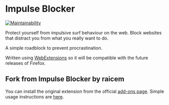 # Impulse Blocker
[![Maintainability](https://api.codeclimate.com/v1/badges/07ae438cfe4556950bf8/maintainability)](https://codeclimate.com/github/glkx/impulse-blocker/maintainability)

Protect yourself from impulsive surf behaviour on the web. Block websites that distract you from what you really want to do. 

A simple roadblock to prevent procrastination.

Written using [WebExtensions](https://developer.mozilla.org/en-US/Add-ons/WebExtensions) so it will be compatible with the future releases of Firefox.

## Fork from Impulse Blocker by raicem
You can install the original extension from the official [add-ons page](https://addons.mozilla.org/en-US/firefox/addon/impulse-blocker/). Simple usage instructions are [here](http://raicem.github.io/2017/05/17/impulse-blocker-guide/).
